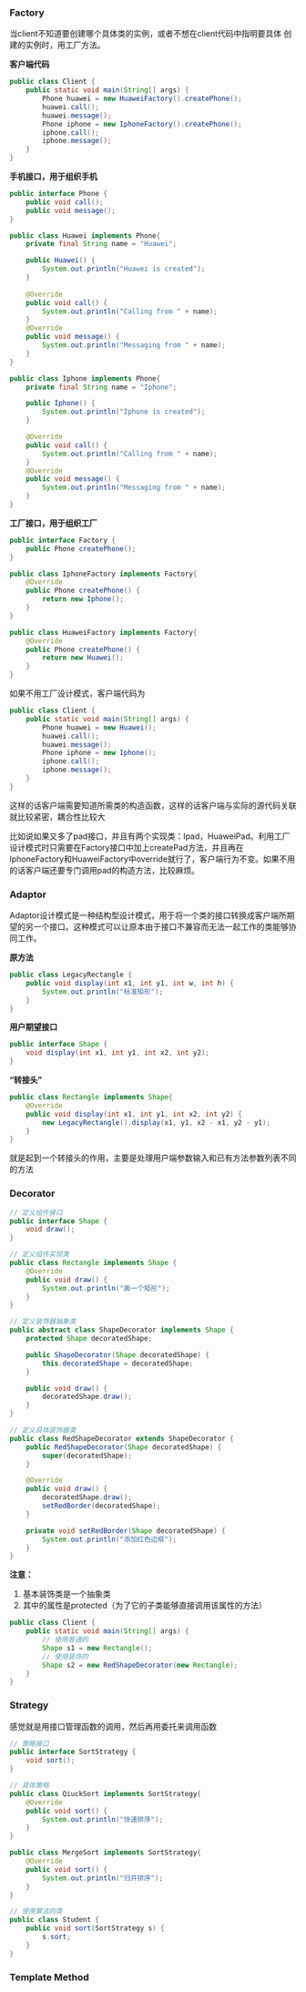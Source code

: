 ### Factory

当client不知道要创建哪个具体类的实例，或者不想在client代码中指明要具体 创建的实例时，用工厂方法。

**客户端代码**

```java
public class Client {
    public static void main(String[] args) {
        Phone huawei = new HuaweiFactory().createPhone();
        huawei.call();
        huawei.message();
        Phone iphone = new IphoneFactory().createPhone();
        iphone.call();
        iphone.message();
    }
}
```
**手机接口，用于组织手机**

```java
public interface Phone {
    public void call();
    public void message();
}
```

```java
public class Huawei implements Phone{
    private final String name = "Huawei";

    public Huawei() {
        System.out.println("Huawei is created");
    }
    
    @Override
    public void call() {
        System.out.println("Calling from " + name);
    }
    @Override
    public void message() {
        System.out.println("Messaging from " + name);
    }
}
```

```java
public class Iphone implements Phone{
    private final String name = "Iphone";

    public Iphone() {
        System.out.println("Iphone is created");
    }

    @Override
    public void call() {
        System.out.println("Calling from " + name);
    }
    @Override
    public void message() {
        System.out.println("Messaging from " + name);
    }
}
```
**工厂接口，用于组织工厂**

```java
public interface Factory {
    public Phone createPhone();
}
```

```java
public class IphoneFactory implements Factory{
    @Override
    public Phone createPhone() {
        return new Iphone();
    }
}
```

```java
public class HuaweiFactory implements Factory{
    @Override
    public Phone createPhone() {
        return new Huawei();
    }
}
```

如果不用工厂设计模式，客户端代码为

```java
public class Client {
    public static void main(String[] args) {
        Phone huawei = new Huawei();
        huawei.call();
        huawei.message();
        Phone iphone = new Iphone();
        iphone.call();
        iphone.message();
    }
}
```

这样的话客户端需要知道所需类的构造函数，这样的话客户端与实际的源代码关联就比较紧密，耦合性比较大

比如说如果又多了pad接口，并且有两个实现类：Ipad，HuaweiPad。利用工厂设计模式时只需要在Factory接口中加上createPad方法，并且再在IphoneFactory和HuaweiFactory中override就行了，客户端行为不变。如果不用的话客户端还要专门调用pad的构造方法，比较麻烦。

### Adaptor

  Adaptor设计模式是一种结构型设计模式，用于将一个类的接口转换成客户端所期望的另一个接口。这种模式可以让原本由于接口不兼容而无法一起工作的类能够协同工作。

**原方法**

```java
public class LegacyRectangle {
    public void display(int x1, int y1, int w, int h) {
        System.out.println("标准矩形");
    }
}
```
**用户期望接口**

```java
public interface Shape {
    void display(int x1, int y1, int x2, int y2);
}
```

**“转接头”**

```java
public class Rectangle implements Shape{
    @Override
    public void display(int x1, int y1, int x2, int y2) {
        new LegacyRectangle().display(x1, y1, x2 - x1, y2 - y1);
    }
}
```

就是起到一个转接头的作用，主要是处理用户端参数输入和已有方法参数列表不同的方法

### Decorator

```java
// 定义组件接口
public interface Shape {
    void draw();
}

// 定义组件实现类
public class Rectangle implements Shape {
    @Override
    public void draw() {
        System.out.println("画一个矩形");
    }
}

// 定义装饰器抽象类
public abstract class ShapeDecorator implements Shape {
    protected Shape decoratedShape;

    public ShapeDecorator(Shape decoratedShape) {
        this.decoratedShape = decoratedShape;
    }

    public void draw() {
        decoratedShape.draw();
    }
}

// 定义具体装饰器类
public class RedShapeDecorator extends ShapeDecorator {
    public RedShapeDecorator(Shape decoratedShape) {
        super(decoratedShape);
    }

    @Override
    public void draw() {
        decoratedShape.draw();
        setRedBorder(decoratedShape);
    }

    private void setRedBorder(Shape decoratedShape) {
        System.out.println("添加红色边框");
    }
}
```

**注意：**

1. 基本装饰类是一个抽象类
2. 其中的属性是protected（为了它的子类能够直接调用该属性的方法）

```java
public class Client {
    public static void main(String[] args) {
        // 使用普通的
        Shape s1 = new Rectangle();
        // 使用装饰的
        Shape s2 = new RedShapeDecorator(new Rectangle);
    }
}
```

### Strategy

感觉就是用接口管理函数的调用，然后再用委托来调用函数

```java
// 策略接口
public interface SortStrategy {
    void sort();
}

// 具体策略
public class QiuckSort implements SortStrategy{
    @Override
    public void sort() {
        System.out.println("快速排序");
    }
}

public class MergeSort implements SortStrategy{
    @Override
    public void sort() {
        System.out.println("归并排序");
    }
}

// 使用算法的类
public class Student {
    public void sort(SortStrategy s) {
        s.sort;
    }
}
```

### Template Method

